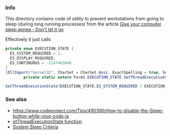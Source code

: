 ### Info

This directory contains code of utility to prevent workstations from going to sleep (during long running processes) from the article [Give your computer sleep apnea - Don't let it go](https://www.codeproject.com/KB/winsdk/No_Sleep/Prevent_Sleep.zip)

Effectively it just calls
```c#
private enum EXECUTION_STATE {
  ES_SYSTEM_REQUIRED = 1,
  ES_DISPLAY_REQUIRED,
  ES_CONTINUOUS = -2147483648
}
[DllImport("kernel32", CharSet = CharSet.Ansi, ExactSpelling = true, SetLastError = true)]
		private static extern Form1.EXECUTION_STATE SetThreadExecutionState(Form1.EXECUTION_STATE esflags);

SetThreadExecutionState(EXECUTION_STATE.ES_SYSTEM_REQUIRED | EXECUTION_STATE.ES_CONTINUOUS | EXECUTION_STATE.ES_DISPLAY_REQUIRED)

```
### See also
 * https://www.codeproject.com/Tips/490390/How-to-disable-the-Sleep-button-while-your-code-is
 * [etThreadExecutionState function](https://msdn.microsoft.com/en-us/library/windows/desktop/aa373208(v=vs.85).aspx)
 * [System Sleep Criteria](https://msdn.microsoft.com/en-us/library/windows/desktop/aa373233(v=vs.85).aspx)
